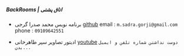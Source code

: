 ##### BackRooms | اتاق پشتی

- برنامه نویس
محمد صدرا گرجی
[github](https://github.com/SadraZ3R0)
email : `m.sadra.gorji@gmail.com`
phone : `09109642551`

- ادیتور تصاویر
سپر طاهرخانی
[youtube](https://www.youtube.com/@shokey_o)
`دوست نداشتن شماره تلفن و ایمیل بدن...`